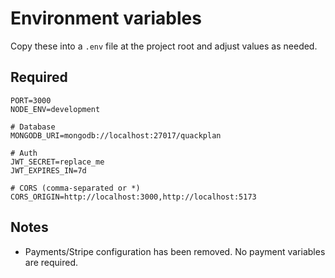 Environment variables
=====================

Copy these into a `.env` file at the project root and adjust values as needed.

Required
--------

```
PORT=3000
NODE_ENV=development

# Database
MONGODB_URI=mongodb://localhost:27017/quackplan

# Auth
JWT_SECRET=replace_me
JWT_EXPIRES_IN=7d

# CORS (comma-separated or *)
CORS_ORIGIN=http://localhost:3000,http://localhost:5173
```

Notes
-----
- Payments/Stripe configuration has been removed. No payment variables are required.


